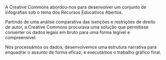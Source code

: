 A Creative Commons abordou-nos para desenvolver um conjunto de infografias sob o tema dos Recursos Educativos Abertos.


Partindo de uma análise comparativa das isenções e restrições de direito de autor, a Creative Commons procurava uma solução que permitisse converter os dados legais em bruto para uma forma legível e compreensível.


Nós processámos os dados, desenvolvemos uma estrutura narrativa para enquadrar o assunto de forma eficaz, e executámos o trabalho gráfico final.